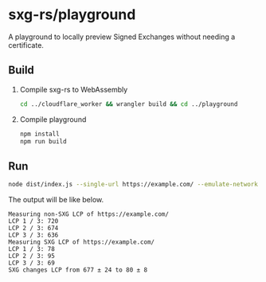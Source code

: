 <!--
Copyright 2021 Google LLC

Licensed under the Apache License, Version 2.0 (the "License");
you may not use this file except in compliance with the License.
You may obtain a copy of the License at

    https://www.apache.org/licenses/LICENSE-2.0

Unless required by applicable law or agreed to in writing, software
distributed under the License is distributed on an "AS IS" BASIS,
WITHOUT WARRANTIES OR CONDITIONS OF ANY KIND, either express or implied.
See the License for the specific language governing permissions and
limitations under the License.
-->

# sxg-rs/playground

A playground to locally preview Signed Exchanges without needing a certificate.

## Build

1. Compile sxg-rs to WebAssembly

   ```bash
   cd ../cloudflare_worker && wrangler build && cd ../playground
   ```

1. Compile playground

   ```bash
   npm install
   npm run build
   ```

## Run

```bash
node dist/index.js --single-url https://example.com/ --emulate-network Fast\ 3G --repeat-time 3
```
The output will be like below.
```
Measuring non-SXG LCP of https://example.com/
LCP 1 / 3: 720
LCP 2 / 3: 674
LCP 3 / 3: 636
Measuring SXG LCP of https://example.com/
LCP 1 / 3: 78
LCP 2 / 3: 95
LCP 3 / 3: 69
SXG changes LCP from 677 ± 24 to 80 ± 8
```
